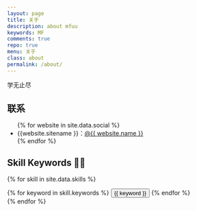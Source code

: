 ```yaml
---
layout: page
title: 关于
description: about mfuu
keywords: MF
comments: true
repo: true
menu: 关于
class: about
permalink: /about/
---
```


学无止尽

## 联系

<ul>
{% for website in site.data.social %}
<li>{{website.sitename }}：<a href="{{ website.url }}" target="_blank">@{{ website.name }}</a></li>
{% endfor %}
</ul>


## Skill Keywords 👨‍💻

{% for skill in site.data.skills %}
<div class="btn-inline">
{% for keyword in skill.keywords %}
<button class="btn btn-outline" type="button">{{ keyword }}</button>
{% endfor %}
</div>
{% endfor %}
